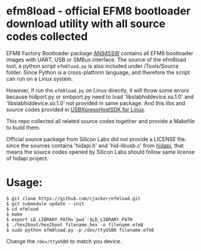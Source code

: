 # efm8load - official EFM8 bootloader download utility with all source codes collected

EFM8 Factory Bootloader package [AN945SW](https://www.silabs.com/documents/public/example-code/AN945SW.zip) contains all EFM8 bootloader images with UART, USB or SMBus interface. The source of the efm8load tool, a python script `efm8load.py` is also included under /Tools/Source folder. Since Python is a cross-platform language, and therefore the script can run on a Linux system.

However, if run the `efm8load.py` on Linux directly, it will throw some errors because hidport.py or smbport.py need to load 'libslabhiddevice.so.1.0' and  'libslabhiddevice.so.1.0' not provided in same package. And this libs and source codes provided in [USBXpressHostSDK for Linux](https://www.silabs.com/documents/public/software/USBXpressHostSDK-Linux.tar).

This repo collected all related source codes together and provide a Makefile to build them.

Official source package from Silicon Labs did not provide a LICENSE file. since the sources contains 'hidapi.h' and 'hid-libusb.c' from [hidapi](https://github.com/signal11/hidapi), that means the source codes opened by Silicon Labs should follow same license of hidapi project.


# Usage:

```
$ git clone https://github.com/cjacker/efmload.git
$ git submodule update --init
$ cd efmload
$ make
$ export LD_LIBRARY_PATH=`pwd`:$LD_LIBRARY_PATH
$ ./hex2boot/hex2boot filename.hex -o filename.efm8
$ sudo python efm8load.py -p /dev/ttyUSB0 filename.efm8
```

Change the `/dev/ttyUSB0` to match you device.


